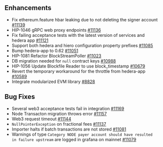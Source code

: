 ## Enhancements

- Fix ethereum.feature hbar leaking due to not deleting the signer account [#11139](https://github.com/hiero-ledger/hiero-mirror-node/issues/11139)
- HIP-1046 gRPC web proxy endpoints [#11136](https://github.com/hiero-ledger/hiero-mirror-node/issues/11136)
- Fix failing acceptance tests with the latest version of services and hedera app [#11121](https://github.com/hiero-ledger/hiero-mirror-node/issues/11121)
- Support both hedera and hiero configuration property prefixes [#11085](https://github.com/hiero-ledger/hiero-mirror-node/issues/11085)
- Bump hedera-app to 0.62 [#11051](https://github.com/hiero-ledger/hiero-mirror-node/issues/11051)
- HIP-1081 Refactor BlockStreamPoller [#11023](https://github.com/hiero-ledger/hiero-mirror-node/issues/11023)
- DB migration needed for `null` contract keys [#10988](https://github.com/hiero-ledger/hiero-mirror-node/issues/10988)
- HIP-1056 Update Blockfile Reader to use block\_timestamp [#10679](https://github.com/hiero-ledger/hiero-mirror-node/issues/10679)
- Revert the temporary workaround for the throttle from hedera-app [#10589](https://github.com/hiero-ledger/hiero-mirror-node/issues/10589)
- Integrate modularized EVM library [#8828](https://github.com/hiero-ledger/hiero-mirror-node/issues/8828)

## Bug Fixes

- Several web3 acceptance tests fail in integration [#11169](https://github.com/hiero-ledger/hiero-mirror-node/issues/11169)
- Node Transacton migration throws error [#11157](https://github.com/hiero-ledger/hiero-mirror-node/issues/11157)
- Web3 request timeout [#11144](https://github.com/hiero-ledger/hiero-mirror-node/issues/11144)
- `NullPointerException` on fractional fees [#11137](https://github.com/hiero-ledger/hiero-mirror-node/issues/11137)
- Importer halts if batch transactions are not stored [#11081](https://github.com/hiero-ledger/hiero-mirror-node/issues/11081)
- Warnings of type `Category NODE payer account should have resulted in failure upstream` are logged in grafana on mainnet [#11079](https://github.com/hiero-ledger/hiero-mirror-node/issues/11079)
